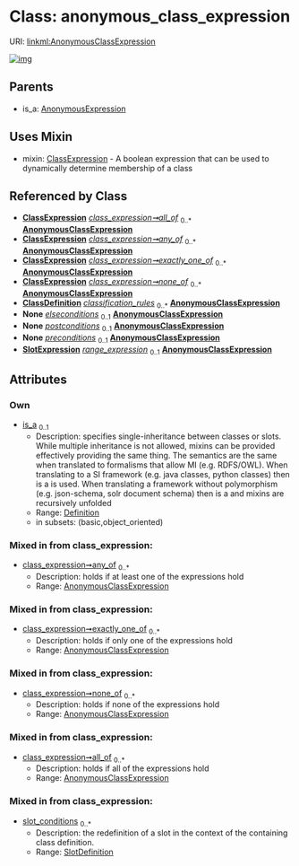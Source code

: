 
# Class: anonymous_class_expression




URI: [linkml:AnonymousClassExpression](https://w3id.org/linkml/AnonymousClassExpression)


[![img](images/AnonymousClassExpression.svg)](images/AnonymousClassExpression.svg)

## Parents

 *  is_a: [AnonymousExpression](AnonymousExpression.md)

## Uses Mixin

 *  mixin: [ClassExpression](ClassExpression.md) - A boolean expression that can be used to dynamically determine membership of a class

## Referenced by Class

 *  **[ClassExpression](ClassExpression.md)** *[class_expression➞all_of](class_expression_all_of.md)*  <sub>0..\*</sub>  **[AnonymousClassExpression](AnonymousClassExpression.md)**
 *  **[ClassExpression](ClassExpression.md)** *[class_expression➞any_of](class_expression_any_of.md)*  <sub>0..\*</sub>  **[AnonymousClassExpression](AnonymousClassExpression.md)**
 *  **[ClassExpression](ClassExpression.md)** *[class_expression➞exactly_one_of](class_expression_exactly_one_of.md)*  <sub>0..\*</sub>  **[AnonymousClassExpression](AnonymousClassExpression.md)**
 *  **[ClassExpression](ClassExpression.md)** *[class_expression➞none_of](class_expression_none_of.md)*  <sub>0..\*</sub>  **[AnonymousClassExpression](AnonymousClassExpression.md)**
 *  **[ClassDefinition](ClassDefinition.md)** *[classification_rules](classification_rules.md)*  <sub>0..\*</sub>  **[AnonymousClassExpression](AnonymousClassExpression.md)**
 *  **None** *[elseconditions](elseconditions.md)*  <sub>0..1</sub>  **[AnonymousClassExpression](AnonymousClassExpression.md)**
 *  **None** *[postconditions](postconditions.md)*  <sub>0..1</sub>  **[AnonymousClassExpression](AnonymousClassExpression.md)**
 *  **None** *[preconditions](preconditions.md)*  <sub>0..1</sub>  **[AnonymousClassExpression](AnonymousClassExpression.md)**
 *  **[SlotExpression](SlotExpression.md)** *[range_expression](range_expression.md)*  <sub>0..1</sub>  **[AnonymousClassExpression](AnonymousClassExpression.md)**

## Attributes


### Own

 * [is_a](is_a.md)  <sub>0..1</sub>
     * Description: specifies single-inheritance between classes or slots. While multiple inheritance is not allowed, mixins can be provided effectively providing the same thing. The semantics are the same when translated to formalisms that allow MI (e.g. RDFS/OWL). When translating to a SI framework (e.g. java classes, python classes) then is a is used. When translating a framework without polymorphism (e.g. json-schema, solr document schema) then is a and mixins are recursively unfolded
     * Range: [Definition](Definition.md)
     * in subsets: (basic,object_oriented)

### Mixed in from class_expression:

 * [class_expression➞any_of](class_expression_any_of.md)  <sub>0..\*</sub>
     * Description: holds if at least one of the expressions hold
     * Range: [AnonymousClassExpression](AnonymousClassExpression.md)

### Mixed in from class_expression:

 * [class_expression➞exactly_one_of](class_expression_exactly_one_of.md)  <sub>0..\*</sub>
     * Description: holds if only one of the expressions hold
     * Range: [AnonymousClassExpression](AnonymousClassExpression.md)

### Mixed in from class_expression:

 * [class_expression➞none_of](class_expression_none_of.md)  <sub>0..\*</sub>
     * Description: holds if none of the expressions hold
     * Range: [AnonymousClassExpression](AnonymousClassExpression.md)

### Mixed in from class_expression:

 * [class_expression➞all_of](class_expression_all_of.md)  <sub>0..\*</sub>
     * Description: holds if all of the expressions hold
     * Range: [AnonymousClassExpression](AnonymousClassExpression.md)

### Mixed in from class_expression:

 * [slot_conditions](slot_conditions.md)  <sub>0..\*</sub>
     * Description: the redefinition of a slot in the context of the containing class definition.
     * Range: [SlotDefinition](SlotDefinition.md)
